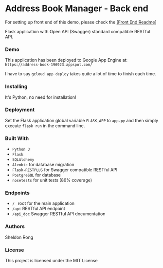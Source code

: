 # Address Book Manager - Back end

For setting up front end of this demo, please check the [\[Front End Readme\]](./frontend/)

Flask application with Open API (Swagger) standard compatible RESTful API.

### Demo

This application has been deployed to Google App Engine at:
`https://address-book-196923.appspot.com/`

I have to say `gcloud app deploy` takes quite a lot of time to finish each time.

### Installing

It's Python, no need for installation!

### Deployment

Set the Flask application global variable `FLASK_APP` to `app.py` and then simply execute `flask run` in the command line.

### Built With

* `Python 3`
* `Flask`
* `SQLAlchemy`
* `Alembic` for database migration
* `Flask-RESTPLUS` for Swagger compatible RESTful API
* `PostgreSQL` for database
* `nosetests` for unit tests (86% coverage)

### Endpoints
* `/ ` root for the main application
* `/api` RESTful API endpoint
* `/api_doc` Swagger RESTful API documentation

### Authors
Sheldon Rong

### License
This project is licensed under the MIT License
